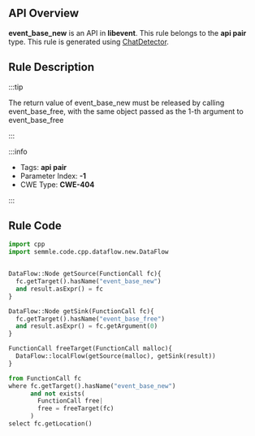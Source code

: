 ---
---


## API Overview
**event_base_new** is an API in **libevent**. This rule belongs to the **api pair** type. This rule is generated using [ChatDetector](../../tools/ChatDetector).
## Rule Description

:::tip

The return value of event_base_new must be released by calling event_base_free, with the same object passed as the 1-th argument to event_base_free

:::

:::info

- Tags: **api pair**
- Parameter Index: **-1**
- CWE Type: **CWE-404**

:::

## Rule Code
```python
import cpp
import semmle.code.cpp.dataflow.new.DataFlow


DataFlow::Node getSource(FunctionCall fc){
  fc.getTarget().hasName("event_base_new")
  and result.asExpr() = fc
}

DataFlow::Node getSink(FunctionCall fc){
  fc.getTarget().hasName("event_base_free")
  and result.asExpr() = fc.getArgument(0)
}

FunctionCall freeTarget(FunctionCall malloc){
  DataFlow::localFlow(getSource(malloc), getSink(result))
}

from FunctionCall fc
where fc.getTarget().hasName("event_base_new")
      and not exists(
        FunctionCall free| 
        free = freeTarget(fc)
      )
select fc.getLocation()

```